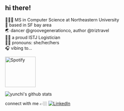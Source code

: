 ## hi there!

 👩🏻‍🎓 MS in Computer Science at Northeastern University <br>
 🌱 based in SF bay area <br>
 🌏 dancer @groovegenerationco, author @triztravel <br>
 👏🏼 a proud ISTJ Logistician <br>
 💃🏻 pronouns: she/her/hers <br>
 🎧 vibing to... <br>

<a href="https://open.spotify.com/user/21eqkmzrl4ff6dxn2rqvcfaui">
 <img src="https://novatorem-azmetd573-yunchipang.vercel.app/api/spotify/" alt="Spotify" height="100px">
</a>

![yunchi's github stats](https://github-readme-stats.vercel.app/api/top-langs/?username=yunchipang&theme=dark&layout=compact)

connect with me 👉🏼
[![LinkedIn](https://img.shields.io/badge/linkedin-%230077B5.svg?&style=for-the-badge&logo=linkedin&logoColor=white)](https://www.linkedin.com/in/yunchipang)
